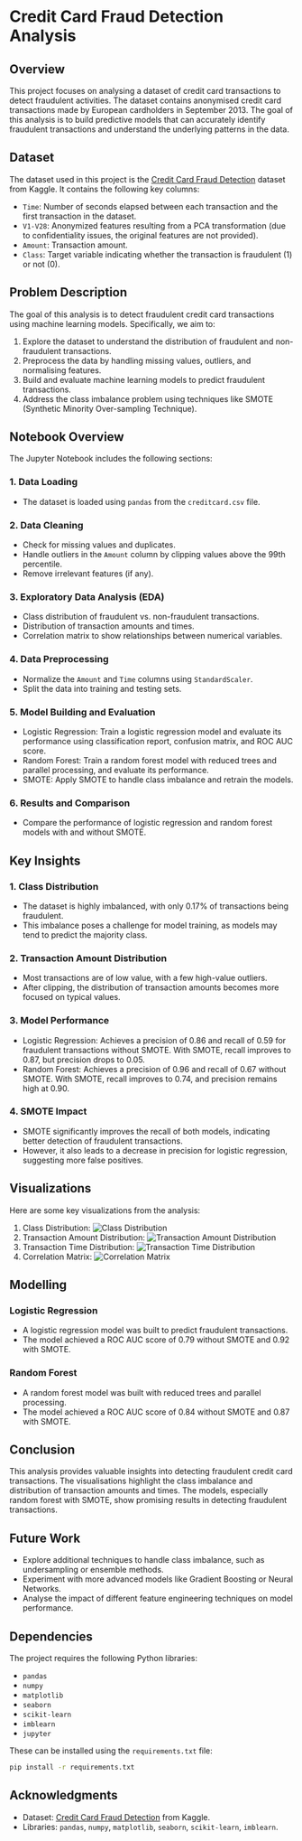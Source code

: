 # Credit Card Fraud Detection Analysis

## Overview
This project focuses on analysing a dataset of credit card transactions to detect fraudulent activities. The dataset contains anonymised credit card transactions made by European cardholders in September 2013. The goal of this analysis is to build predictive models that can accurately identify fraudulent transactions and understand the underlying patterns in the data.

## Dataset
The dataset used in this project is the [Credit Card Fraud Detection](https://www.kaggle.com/datasets/mlg-ulb/creditcardfraud) dataset from Kaggle. It contains the following key columns:
- `Time`: Number of seconds elapsed between each transaction and the first transaction in the dataset.
- `V1-V28`: Anonymized features resulting from a PCA transformation (due to confidentiality issues, the original features are not provided).
- `Amount`: Transaction amount.
- `Class`: Target variable indicating whether the transaction is fraudulent (1) or not (0).

## Problem Description
The goal of this analysis is to detect fraudulent credit card transactions using machine learning models. Specifically, we aim to:
1. Explore the dataset to understand the distribution of fraudulent and non-fraudulent transactions.
2. Preprocess the data by handling missing values, outliers, and normalising features.
3. Build and evaluate machine learning models to predict fraudulent transactions.
4. Address the class imbalance problem using techniques like SMOTE (Synthetic Minority Over-sampling Technique).

## Notebook Overview
The Jupyter Notebook includes the following sections:

### 1. Data Loading
- The dataset is loaded using `pandas` from the `creditcard.csv` file.

### 2. Data Cleaning
- Check for missing values and duplicates.
- Handle outliers in the `Amount` column by clipping values above the 99th percentile.
- Remove irrelevant features (if any).

### 3. Exploratory Data Analysis (EDA)
- Class distribution of fraudulent vs. non-fraudulent transactions.
- Distribution of transaction amounts and times.
- Correlation matrix to show relationships between numerical variables.

### 4. Data Preprocessing
- Normalize the `Amount` and `Time` columns using `StandardScaler`.
- Split the data into training and testing sets.

### 5. Model Building and Evaluation
- Logistic Regression: Train a logistic regression model and evaluate its performance using classification report, confusion matrix, and ROC AUC score.
- Random Forest: Train a random forest model with reduced trees and parallel processing, and evaluate its performance.
- SMOTE: Apply SMOTE to handle class imbalance and retrain the models.

### 6. Results and Comparison
- Compare the performance of logistic regression and random forest models with and without SMOTE.

## Key Insights
### 1. Class Distribution
- The dataset is highly imbalanced, with only 0.17% of transactions being fraudulent.
- This imbalance poses a challenge for model training, as models may tend to predict the majority class.

### 2. Transaction Amount Distribution
- Most transactions are of low value, with a few high-value outliers.
- After clipping, the distribution of transaction amounts becomes more focused on typical values.

### 3. Model Performance
- Logistic Regression: Achieves a precision of 0.86 and recall of 0.59 for fraudulent transactions without SMOTE. With SMOTE, recall improves to 0.87, but precision drops to 0.05.
- Random Forest: Achieves a precision of 0.96 and recall of 0.67 without SMOTE. With SMOTE, recall improves to 0.74, and precision remains high at 0.90.

### 4. SMOTE Impact
- SMOTE significantly improves the recall of both models, indicating better detection of fraudulent transactions.
- However, it also leads to a decrease in precision for logistic regression, suggesting more false positives.

## Visualizations
Here are some key visualizations from the analysis:
1. Class Distribution:
   ![Class Distribution](images/class_distribution.png)
2. Transaction Amount Distribution:
   ![Transaction Amount Distribution](images/amount_distribution.png)
3. Transaction Time Distribution:
   ![Transaction Time Distribution](images/time_distribution.png)
4. Correlation Matrix:
   ![Correlation Matrix](images/correlation_matrix.png)

## Modelling
### Logistic Regression
- A logistic regression model was built to predict fraudulent transactions.
- The model achieved a ROC AUC score of 0.79 without SMOTE and 0.92 with SMOTE.

### Random Forest
- A random forest model was built with reduced trees and parallel processing.
- The model achieved a ROC AUC score of 0.84 without SMOTE and 0.87 with SMOTE.

## Conclusion
This analysis provides valuable insights into detecting fraudulent credit card transactions. The visualisations highlight the class imbalance and distribution of transaction amounts and times. The models, especially random forest with SMOTE, show promising results in detecting fraudulent transactions.

## Future Work
- Explore additional techniques to handle class imbalance, such as undersampling or ensemble methods.
- Experiment with more advanced models like Gradient Boosting or Neural Networks.
- Analyse the impact of different feature engineering techniques on model performance.

## Dependencies
The project requires the following Python libraries:
- `pandas`
- `numpy`
- `matplotlib`
- `seaborn`
- `scikit-learn`
- `imblearn`
- `jupyter`

These can be installed using the `requirements.txt` file:
```bash
pip install -r requirements.txt
```

## Acknowledgments
- Dataset: [Credit Card Fraud Detection](https://www.kaggle.com/datasets/mlg-ulb/creditcardfraud) from Kaggle.
- Libraries: `pandas`, `numpy`, `matplotlib`, `seaborn`, `scikit-learn`, `imblearn`.
